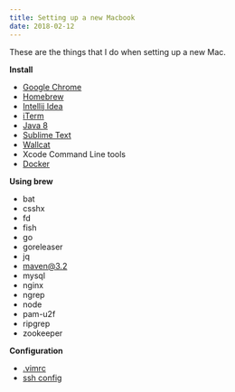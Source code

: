 ```yaml
---
title: Setting up a new Macbook
date: 2018-02-12
---
```


These are the things that I do when setting up a new Mac.

**Install**
- [Google Chrome][chrome]
- [Homebrew][brew]
- [Intellij Idea][idea]
- [iTerm]
- [Java 8][jdk8]
- [Sublime Text][subl]
- [Wallcat]
- Xcode Command Line tools
- [Docker]

**Using brew**
- bat
- csshx
- fd
- fish
- go
- goreleaser
- jq
- maven@3.2
- mysql
- nginx
- ngrep
- node
- pam-u2f
- ripgrep
- zookeeper

**Configuration**
- [.vimrc]
- [ssh config]

[.vimrc]: https://github.com/zodvik/config/blob/master/.vimrc
[brew]: https://brew.sh/
[chrome]: https://www.google.com/intl/en_in/chrome/
[docker]: https://store.docker.com/editions/community/docker-ce-desktop-mac
[idea]: https://www.jetbrains.com/idea/download/#section=mac
[iterm]: https://www.iterm2.com/downloads.html
[jdk8]: https://www.oracle.com/technetwork/java/javase/downloads/jdk8-downloads-2133151.html
[ssh config]: https://github.com/zodvik/config/blob/master/.ssh/config
[subl]: https://www.sublimetext.com/3
[wallcat]: https://beta.wall.cat/